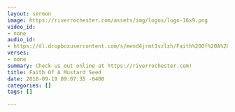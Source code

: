 ```yaml
---
layout: sermon
image: https://riverrochester.com/assets/img/logos/logo-16x9.png
video_id:
- none
audio_id:
- https://dl.dropboxusercontent.com/s/mend4jrmt1vzlzh/Faith%20Of%20A%20Mustard%20Seed.mp3?dl=0
verses:
- none
summary: Check us out online at https://riverrochester.com!
title: Faith Of A Mustard Seed
date: 2018-09-19 09:07:35 -0400
categories: []
tags: []

---
```

